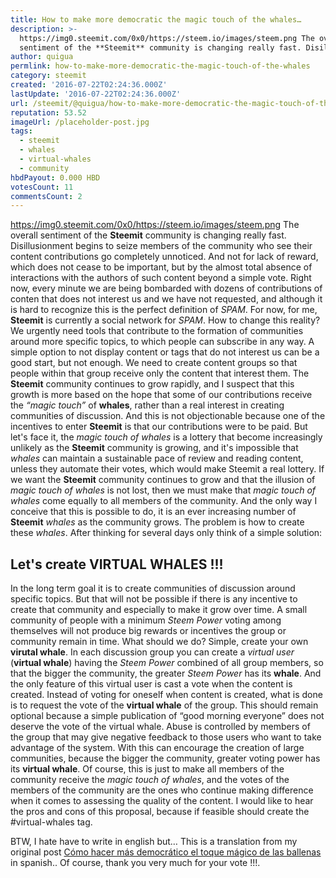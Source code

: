 ```yaml
---
title: How to make more democratic the magic touch of the whales…
description: >-
  https://img0.steemit.com/0x0/https://steem.io/images/steem.png The overall
  sentiment of the **Steemit** community is changing really fast. Disillusion...
author: quigua
permlink: how-to-make-more-democratic-the-magic-touch-of-the-whales
category: steemit
created: '2016-07-22T02:24:36.000Z'
lastUpdate: '2016-07-22T02:24:36.000Z'
url: /steemit/@quigua/how-to-make-more-democratic-the-magic-touch-of-the-whales
reputation: 53.52
imageUrl: /placeholder-post.jpg
tags:
  - steemit
  - whales
  - virtual-whales
  - community
hbdPayout: 0.000 HBD
votesCount: 11
commentsCount: 2
---
```


https://img0.steemit.com/0x0/https://steem.io/images/steem.png
The overall sentiment of the **Steemit** community is changing really fast. Disillusionment begins to seize members of the community who see their content contributions go completely unnoticed. And not for lack of reward, which does not cease to be important, but by the almost total absence of interactions with the authors of such content beyond a simple vote.
Right now, every minute we are being bombarded with dozens of contributions of conten that does not interest us and we have not requested, and although it is hard to recognize this is the perfect definition of *SPAM*. For now, for me, **Steemit** is currently a social network for *SPAM*.
How to change this reality? We urgently need tools that contribute to the formation of communities around more specific topics, to which people can subscribe in any way. A simple option to not display content or tags that do not interest us can be a good start, but not enough. We need to create content groups so that people within that group receive only the content that interest them.
The **Steemit** community continues to grow rapidly, and I suspect that this growth is more based on the hope that some of our contributions receive the *“magic touch”* of **whales**, rather than a real interest in creating communities of discussion. And this is not objectionable because one of the incentives to enter  **Steemit** is that our contributions were to be paid.
But let's face it, the *magic touch of whales* is a lottery that become increasingly unlikely as the **Steemit** community is growing, and it's impossible that *whales* can maintain a sustainable pace of review and reading content, unless they automate their votes, which would make Steemit a real lottery.
If we want the **Steemit** community continues to grow and that the illusion of *magic touch of whales* is not lost, then we must make that *magic touch of whales* come equally to all members of the community. And the only way I conceive that this is possible to do, it is an ever increasing number of **Steemit** *whales* as the community grows.
The problem is how to create these *whales*. After thinking for several days only think of a simple solution:

<h2>Let's create VIRTUAL WHALES !!!</h2>

In the long term goal it is to create communities of discussion around specific topics. But that will  not be possible if there is any incentive to create that community and especially to make it grow over time. A small community of people with a minimum *Steem Power* voting among themselves will not produce big rewards or incentives the group or community remain in time. What should we do? Simple, create your own **virutal whale**. In each discussion group you can create a *virtual user* (**virtual whale**) having the *Steem Power* combined of all group members, so that the bigger the community, the greater *Steem Power* has its **whale**. And the only feature of this virtual user is cast a vote when the content is created. Instead of voting for oneself when content is created, what is done is to request the vote of the **virtual whale** of the group. This should remain optional because a simple publication of “good morning everyone” does not deserve the vote of the virtual whale. Abuse is controlled by members of the group that may give negative feedback to those users who want to take advantage of the system.
With this can encourage the creation of large communities, because the bigger the community, greater voting power has its **virtual whale**. Of course, this is just to make all members of the community receive the *magic touch  of whales*, and the votes of the members of the community are the ones who continue making difference when it comes to assessing the quality of the content.
I would like to hear the pros and cons of this proposal, because if feasible should create the #virtual-whales tag.


BTW, I hate have to write in english but… This is a translation from my original post [Cómo hacer más democrático el toque mágico de las ballenas](https://steemit.com/steemit/@quigua/como-hacer-mas-democratico-el-toque-magico-de-las-ballenas-whales)  in spanish..
Of course, thank you very much for your vote !!!.
